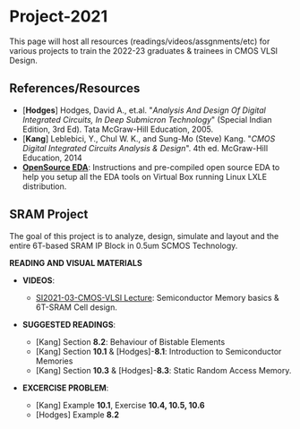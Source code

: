 # Project-2021
This page will host all resources (readings/videos/assgnments/etc) for various projects to train the 2022-23 graduates & trainees in CMOS VLSI Design.

## References/Resources
- [**Hodges**] Hodges, David A., et.al. "*Analysis And Design Of Digital Integrated Circuits, In Deep Submicron Technology*" (Special Indian Edition, 3rd Ed). Tata McGraw-Hill Education, 2005.
- [**Kang**] Leblebici, Y., Chul W. K., and Sung-Mo (Steve) Kang. "*CMOS Digital Integrated Circuits Analysis & Design*". 4th ed. McGraw-Hill Education, 2014
- [**OpenSource EDA**](https://silicon-vlsi.github.io/wiki/wiki-cad.html#open-source-custom-design-flow): Instructions and pre-compiled open source EDA to help you setup all the EDA tools on Virtual Box running Linux LXLE distribution.

## SRAM Project
The goal of this project is to analyze, design, simulate and layout and the entire 6T-based SRAM IP Block in 0.5um SCMOS Technology.

**READING AND VISUAL MATERIALS**

- **VIDEOS**:
  - [SI2021-03-CMOS-VLSI Lecture](https://www.youtube.com/watch?v=MkMEq4zO9Pc): Semiconductor Memory basics & 6T-SRAM Cell design.

- **SUGGESTED READINGS**:
  - [Kang] Section **8.2**: Behaviour of Bistable Elements 
  - [Kang] Section **10.1** & [Hodges]-**8.1**: Introduction to Semiconductor Memories
  - [Kang] Section **10.3** & [Hodges]-**8.3**: Static Random Access Memory.
 
- **EXCERCISE PROBLEM**:
  - [Kang] Example **10.1**, Exercise **10.4, 10.5, 10.6**
  - [Hodges] Example **8.2**
 
